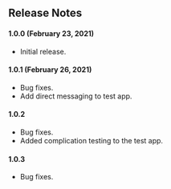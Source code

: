 ## Release Notes

#### 1.0.0 (February 23, 2021)

* Initial release.

#### 1.0.1 (February 26, 2021)

* Bug fixes.
* Add direct messaging to test app.

#### 1.0.2

* Bug fixes.
* Added complication testing to the test app.

#### 1.0.3

* Bug fixes.